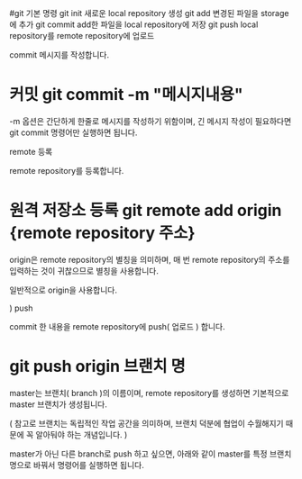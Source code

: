 #git 기본 명령
    git init
        새로운 local repository 생성
    git add
        변경된 파일을 storage에 추가
    git commit
        add한 파일을 local repository에 저장 
    git push
        local repository를 remote repository에 업로드
        


commit 메시지를 작성합니다.

# 커밋 git commit -m "메시지내용"

-m 옵션은 간단하게 한줄로 메시지를 작성하기 위함이며, 긴 메시지 작성이 필요하다면 git commit 명령어만 실행하면 됩니다.


 remote 등록

remote repository를 등록합니다.

# 원격 저장소 등록 git remote add origin {remote repository 주소}

origin은 remote repository의 별칭을 의미하며, 매 번 remote repository의 주소를 입력하는 것이 귀찮으므로 별칭을 사용합니다.

일반적으로 origin을 사용합니다.

) push

commit 한 내용을 remote repository에 push( 업로드 ) 합니다.

# git push origin 브랜치 명

master는 브랜치( branch )의 이름이며, remote repository를 생성하면 기본적으로 master 브랜치가 생성됩니다.

( 참고로 브랜치는 독립적인 작업 공간을 의미하며, 브랜치 덕분에 협업이 수월해지기 때문에 꼭 알아둬야 하는 개념입니다. )


master가 아닌 다른 branch로 push 하고 싶으면, 아래와 같이 master를 특정 브랜치명으로 바꿔서 명령어를 실행하면 됩니다.
